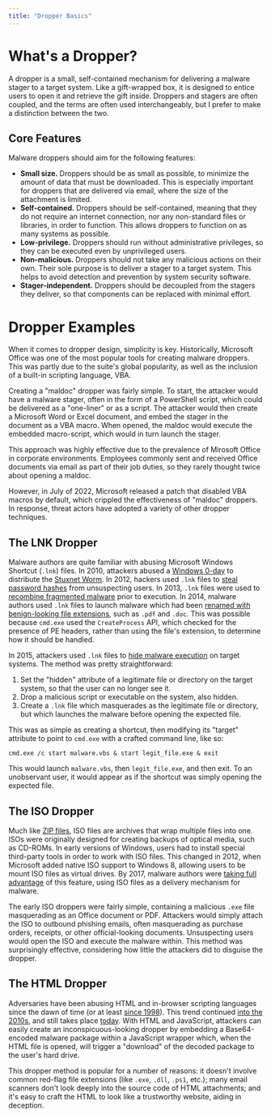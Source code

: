 ```yaml
---
title: "Dropper Basics"
---
```


# What's a Dropper?

A dropper is a small, self-contained mechanism for delivering a malware stager to a target system. Like a gift-wrapped box, it is designed to entice users to open it and retrieve the gift inside. Droppers and stagers are often coupled, and the terms are often used interchangeably, but I prefer to make a distinction between the two.

## Core Features

Malware droppers should aim for the following features:

* **Small size.** Droppers should be as small as possible, to minimize the amount of data that must be downloaded. This is especially important for droppers that are delivered via email, where the size of the attachment is limited.
* **Self-contained.** Droppers should be self-contained, meaning that they do not require an internet connection, nor any non-standard files or libraries, in order to function. This allows droppers to function on as many systems as possible.
* **Low-privilege.** Droppers should run without administrative privileges, so they can be executed even by unprivileged users.
* **Non-malicious.** Droppers should not take any malicious actions on their own. Their sole purpose is to deliver a stager to a target system. This helps to avoid detection and prevention by system security software.
* **Stager-independent.** Droppers should be decoupled from the stagers they deliver, so that components can be replaced with minimal effort.

# Dropper Examples

When it comes to dropper design, simplicity is key. Historically, Microsoft Office was one of the most popular tools for creating malware droppers. This was partly due to the suite's global popularity, as well as the inclusion of a built-in scripting language, VBA.

Creating a "maldoc" dropper was fairly simple. To start, the attacker would have a malware stager, often in the form of a PowerShell script, which could be delivered as a "one-liner" or as a script. The attacker would then create a Microsoft Word or Excel document, and embed the stager in the document as a VBA macro. When opened, the maldoc would execute the embedded macro-script, which would in turn launch the stager.

This approach was highly effective due to the prevalence of Mirosoft Office in corporate environments. Employees commonly sent and received Office documents via email as part of their job duties, so they rarely thought twice about opening a maldoc.

However, in July of 2022, Microsoft released a patch that disabled VBA macros by default, which crippled the effectiveness of "maldoc" droppers. In response, threat actors have adopted a variety of other dropper techniques.

## The LNK Dropper

Malware authors are quite familiar with abusing Microsoft Windows Shortcut (`.lnk`) files. In 2010, attackers abused a [Windows 0-day](https://learn.microsoft.com/en-us/security-updates/securitybulletins/2010/ms10-046) to distribute the [Stuxnet Worm](https://support.radware.com/ci/okcsFattach/get/15458_3). In 2012, hackers used `.lnk` files to [steal password hashes](https://www.trustwave.com/en-us/resources/blogs/spiderlabs-blog/you-down-with-lnk/) from unsuspecting users. In 2013, `.lnk` files were used to [recombine fragmented malware](https://community.broadcom.com/symantecenterprise/communities/community-home/librarydocuments/viewdocument?DocumentKey=1d5f06a6-c969-4678-91be-afbb864a696c&CommunityKey=1ecf5f55-9545-44d6-b0f4-4e4a7f5f5e68&tab=librarydocuments) prior to execution. In 2014, malware authors used `.lnk` files to launch malware which had been [renamed with benign-looking file extensions](https://www.trustwave.com/en-us/resources/blogs/spiderlabs-blog/lnk-files-in-email-malware-distribution/), such as `.pdf` and `.doc`. This was possible because `cmd.exe` used the `CreateProcess` API, which checked for the presence of PE headers, rather than using the file's extension, to determine how it should be handled.

In 2015, attackers used `.lnk` files to [hide malware execution](https://www.avira.com/en/blog/lnk-files-shortcuts-faster-infections) on target systems. The method was pretty straightforward:

1. Set the "hidden" attribute of a legitimate file or directory on the target system, so that the user can no longer see it.
2. Drop a malicious script or executable on the system, also hidden.
3. Create a `.lnk` file which masquerades as the legitimate file or directory, but which launches the malware before opening the expected file.

This was as simple as creating a shortcut, then modifying its "target" attribute to point to `cmd.exe` with a crafted command line, like so:

```
cmd.exe /c start malware.vbs & start legit_file.exe & exit
```

This would launch `malware.vbs`, then `legit_file.exe`, and then exit. To an unobservant user, it would appear as if the shortcut was simply opening the expected file.

## The ISO Dropper

Much like [ZIP files](https://en.wikipedia.org/wiki/ZIP_(file_format)), ISO files are archives that wrap multiple files into one. ISOs were originally designed for creating backups of optical media, such as CD-ROMs. In early versions of Windows, users had to install special third-party tools in order to work with ISO files. This changed in 2012, when Microsoft added native ISO support to Windows 8, allowing users to be mount ISO files as virtual drives. By 2017, malware authors were [taking full advantage](https://cofense.com/new-phishing-emails-deliver-malicious-iso-files-evade-detection/) of this feature, using ISO files as a delivery mechanism for malware.

The early ISO droppers were fairly simple, containing a malicious `.exe` file masquerading as an Office document or PDF. Attackers would simply attach the ISO to outbound phishing emails, often masquerading as purchase orders, receipts, or other official-looking documents. Unsuspecting users would open the ISO and execute the malware within. This method was surprisingly effective, considering how little the attackers did to disguise the dropper.

## The HTML Dropper

Adversaries have been abusing HTML and in-browser scripting languages since the dawn of time (or at least [since 1998](https://www.wired.com/1998/11/virus-thrives-on-html/)). This trend continued [into the 2010s](https://www.virusbulletin.com/virusbulletin/2010/10/it-s-just-spam-it-can-t-hurt-right), and still takes place [today](https://blog.barracuda.com/2022/06/28/threat-spotlight-malicious-html-attachments/). With HTML and JavaScript, attackers can easily create an inconspicuous-looking dropper by embedding a Base64-encoded malware package within a JavaScript wrapper which, when the HTML file is opened, will trigger a "download" of the decoded package to the user's hard drive.

This dropper method is popular for a number of reasons: it doesn't involve common red-flag file extensions (like `.exe`, `.dll`, `.ps1`, etc.); many email scanners don't look deeply into the source code of HTML attachments; and it's easy to craft the HTML to look like a trustworthy website, aiding in deception.
